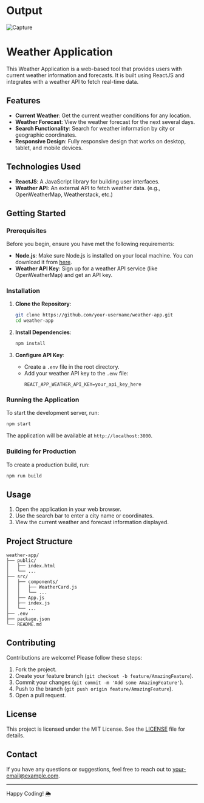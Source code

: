 # Output

![Capture](https://github.com/Yashsen1254/WeatherApp/assets/155702507/bdd34f68-4d05-42db-90e3-1dd8035d35e3)

# Weather Application

This Weather Application is a web-based tool that provides users with current weather information and forecasts. It is built using ReactJS and integrates with a weather API to fetch real-time data.

## Features

- **Current Weather**: Get the current weather conditions for any location.
- **Weather Forecast**: View the weather forecast for the next several days.
- **Search Functionality**: Search for weather information by city or geographic coordinates.
- **Responsive Design**: Fully responsive design that works on desktop, tablet, and mobile devices.

## Technologies Used

- **ReactJS**: A JavaScript library for building user interfaces.
- **Weather API**: An external API to fetch weather data. (e.g., OpenWeatherMap, Weatherstack, etc.)

## Getting Started

### Prerequisites

Before you begin, ensure you have met the following requirements:

- **Node.js**: Make sure Node.js is installed on your local machine. You can download it from [here](https://nodejs.org/).
- **Weather API Key**: Sign up for a weather API service (like OpenWeatherMap) and get an API key.

### Installation

1. **Clone the Repository**: 
   ```bash
   git clone https://github.com/your-username/weather-app.git
   cd weather-app
   ```

2. **Install Dependencies**:
   ```bash
   npm install
   ```

3. **Configure API Key**:
   - Create a `.env` file in the root directory.
   - Add your weather API key to the `.env` file:
     ```env
     REACT_APP_WEATHER_API_KEY=your_api_key_here
     ```

### Running the Application

To start the development server, run:

```bash
npm start
```

The application will be available at `http://localhost:3000`.

### Building for Production

To create a production build, run:

```bash
npm run build
```

## Usage

1. Open the application in your web browser.
2. Use the search bar to enter a city name or coordinates.
3. View the current weather and forecast information displayed.

## Project Structure

```
weather-app/
├── public/
│   ├── index.html
│   └── ...
├── src/
│   ├── components/
│   │   ├── WeatherCard.js
│   │   └── ...
│   ├── App.js
│   ├── index.js
│   └── ...
├── .env
├── package.json
└── README.md
```

## Contributing

Contributions are welcome! Please follow these steps:

1. Fork the project.
2. Create your feature branch (`git checkout -b feature/AmazingFeature`).
3. Commit your changes (`git commit -m 'Add some AmazingFeature'`).
4. Push to the branch (`git push origin feature/AmazingFeature`).
5. Open a pull request.

## License

This project is licensed under the MIT License. See the [LICENSE](LICENSE) file for details.

## Contact

If you have any questions or suggestions, feel free to reach out to [your-email@example.com](mailto:your-email@example.com).

---

Happy Coding! 🌦️
